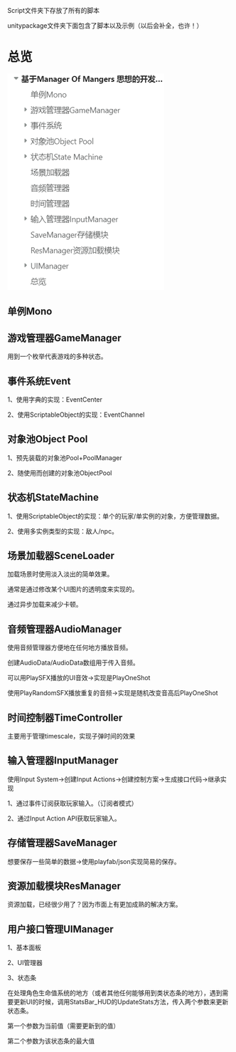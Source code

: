 Script文件夹下存放了所有的脚本

unitypackage文件夹下面包含了脚本以及示例（以后会补全，也许！）

# 总览

![](.\manager.png)

## 单例Mono

## 游戏管理器GameManager

用到一个枚举代表游戏的多种状态。

## 事件系统Event

1、使用字典的实现：EventCenter

2、使用ScriptableObject的实现：EventChannel

## 对象池Object Pool

1、预先装载的对象池Pool+PoolManager

2、随使用而创建的对象池ObjectPool

## 状态机StateMachine

1、使用ScriptableObject的实现：单个的玩家/单实例的对象，方便管理数据。

2、使用多实例类型的实现：敌人/npc。

## 场景加载器SceneLoader

加载场景时使用淡入淡出的简单效果。

通常是通过修改某个UI图片的透明度来实现的。

通过异步加载来减少卡顿。

## 音频管理器AudioManager

使用音频管理器方便地在任何地方播放音频。

创建AudioData/AudioData数组用于传入音频。

可以用PlaySFX播放的UI音效->实现是PlayOneShot

使用PlayRandomSFX播放重复的音频->实现是随机改变音高后PlayOneShot

## 时间控制器TimeController

主要用于管理timescale，实现子弹时间的效果

## 输入管理器InputManager

使用Input System->创建Input Actions->创建控制方案->生成接口代码->继承实现

1、通过事件订阅获取玩家输入。（订阅者模式）

2、通过Input Action API获取玩家输入。

## 存储管理器SaveManager

想要保存一些简单的数据->使用playfab/json实现简易的保存。

## 资源加载模块ResManager

资源加载，已经很少用了？因为市面上有更加成熟的解决方案。

## 用户接口管理UIManager

1、基本面板

2、UI管理器

3、状态条

在处理角色生命值系统的地方（或者其他任何能够用到类状态条的地方），遇到需要更新UI的时候，调用StatsBar_HUD的UpdateStats方法，传入两个参数来更新状态条。

第一个参数为当前值（需要更新到的值）

第二个参数为该状态条的最大值
